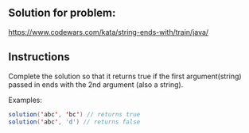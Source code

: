 ## Solution for problem:

https://www.codewars.com/kata/string-ends-with/train/java/

## Instructions

Complete the solution so that it returns true if the first argument(string) passed in ends with the 2nd argument (also a string).

Examples:

```java
solution('abc', 'bc') // returns true
solution('abc', 'd') // returns false
```